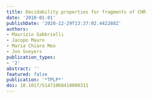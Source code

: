 ```yaml
---
title: Decidability properties for fragments of CHR
date: '2010-01-01'
publishDate: '2020-12-29T13:37:02.442288Z'
authors:
- Maurizio Gabbrielli
- Jacopo Mauro
- Maria Chiara Meo
- Jon Sneyers
publication_types:
- '2'
abstract: ''
featured: false
publication: '*TPLP*'
doi: 10.1017/S1471068410000311
---
```


